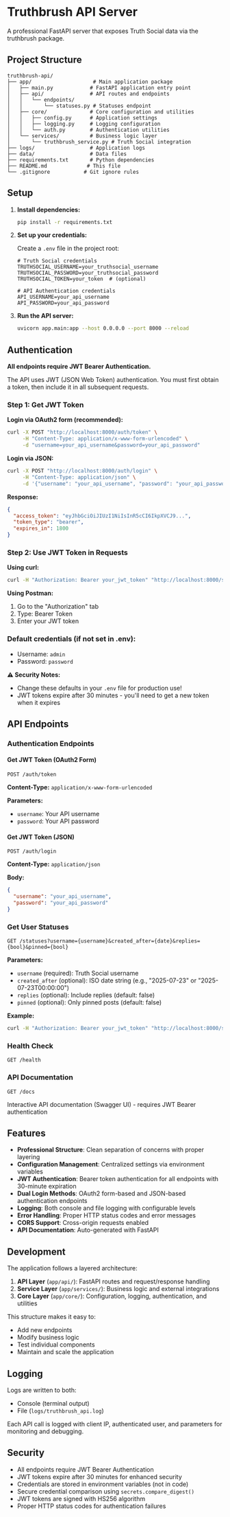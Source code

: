 # Truthbrush API Server

A professional FastAPI server that exposes Truth Social data via the truthbrush package. 

## Project Structure

```
truthbrush-api/
├── app/                    # Main application package
│   ├── main.py            # FastAPI application entry point
│   ├── api/               # API routes and endpoints
│   │   └── endpoints/
│   │       └── statuses.py # Statuses endpoint
│   ├── core/              # Core configuration and utilities
│   │   ├── config.py      # Application settings
│   │   ├── logging.py     # Logging configuration
│   │   └── auth.py        # Authentication utilities
│   └── services/          # Business logic layer
│       └── truthbrush_service.py # Truth Social integration
├── logs/                  # Application logs
├── data/                  # Data files
├── requirements.txt       # Python dependencies
├── README.md             # This file
└── .gitignore           # Git ignore rules
```

## Setup

1. **Install dependencies:**

   ```bash
   pip install -r requirements.txt
   ```

2. **Set up your credentials:**

   Create a `.env` file in the project root:

   ```
   # Truth Social credentials
   TRUTHSOCIAL_USERNAME=your_truthsocial_username
   TRUTHSOCIAL_PASSWORD=your_truthsocial_password
   TRUTHSOCIAL_TOKEN=your_token  # (optional)

   # API Authentication credentials
   API_USERNAME=your_api_username
   API_PASSWORD=your_api_password
   ```

3. **Run the API server:**
   ```bash
   uvicorn app.main:app --host 0.0.0.0 --port 8000 --reload
   ```

## Authentication

**All endpoints require JWT Bearer Authentication.**

The API uses JWT (JSON Web Token) authentication. You must first obtain a token, then include it in all subsequent requests.

### Step 1: Get JWT Token

**Login via OAuth2 form (recommended):**
```bash
curl -X POST "http://localhost:8000/auth/token" \
     -H "Content-Type: application/x-www-form-urlencoded" \
     -d "username=your_api_username&password=your_api_password"
```

**Login via JSON:**
```bash
curl -X POST "http://localhost:8000/auth/login" \
     -H "Content-Type: application/json" \
     -d '{"username": "your_api_username", "password": "your_api_password"}'
```

**Response:**
```json
{
  "access_token": "eyJhbGciOiJIUzI1NiIsInR5cCI6IkpXVCJ9...",
  "token_type": "bearer",
  "expires_in": 1800
}
```

### Step 2: Use JWT Token in Requests

**Using curl:**
```bash
curl -H "Authorization: Bearer your_jwt_token" "http://localhost:8000/statuses?username=realDonaldTrump&created_after=2025-07-23"
```

**Using Postman:**
1. Go to the "Authorization" tab
2. Type: Bearer Token
3. Enter your JWT token

### Default credentials (if not set in .env):

- Username: `admin`
- Password: `password`

**⚠️ Security Notes:** 
- Change these defaults in your `.env` file for production use!
- JWT tokens expire after 30 minutes - you'll need to get a new token when it expires

## API Endpoints

### Authentication Endpoints

#### Get JWT Token (OAuth2 Form)
```
POST /auth/token
```
**Content-Type:** `application/x-www-form-urlencoded`

**Parameters:**
- `username`: Your API username
- `password`: Your API password

#### Get JWT Token (JSON)
```
POST /auth/login
```
**Content-Type:** `application/json`

**Body:**
```json
{
  "username": "your_api_username",
  "password": "your_api_password"
}
```

### Get User Statuses

```
GET /statuses?username={username}&created_after={date}&replies={bool}&pinned={bool}
```

**Parameters:**

- `username` (required): Truth Social username
- `created_after` (optional): ISO date string (e.g., "2025-07-23" or "2025-07-23T00:00:00")
- `replies` (optional): Include replies (default: false)
- `pinned` (optional): Only pinned posts (default: false)

**Example:**

```bash
curl -H "Authorization: Bearer your_jwt_token" "http://localhost:8000/statuses?username=realDonaldTrump&created_after=2025-07-23"
```

### Health Check

```
GET /health
```

### API Documentation

```
GET /docs
```

Interactive API documentation (Swagger UI) - requires JWT Bearer authentication

## Features

- **Professional Structure**: Clean separation of concerns with proper layering
- **Configuration Management**: Centralized settings via environment variables
- **JWT Authentication**: Bearer token authentication for all endpoints with 30-minute expiration
- **Dual Login Methods**: OAuth2 form-based and JSON-based authentication endpoints
- **Logging**: Both console and file logging with configurable levels
- **Error Handling**: Proper HTTP status codes and error messages
- **CORS Support**: Cross-origin requests enabled
- **API Documentation**: Auto-generated with FastAPI

## Development

The application follows a layered architecture:

1. **API Layer** (`app/api/`): FastAPI routes and request/response handling
2. **Service Layer** (`app/services/`): Business logic and external integrations
3. **Core Layer** (`app/core/`): Configuration, logging, authentication, and utilities

This structure makes it easy to:

- Add new endpoints
- Modify business logic
- Test individual components
- Maintain and scale the application

## Logging

Logs are written to both:

- Console (terminal output)
- File (`logs/truthbrush_api.log`)

Each API call is logged with client IP, authenticated user, and parameters for monitoring and debugging.

## Security

- All endpoints require JWT Bearer Authentication
- JWT tokens expire after 30 minutes for enhanced security
- Credentials are stored in environment variables (not in code)
- Secure credential comparison using `secrets.compare_digest()`
- JWT tokens are signed with HS256 algorithm
- Proper HTTP status codes for authentication failures
